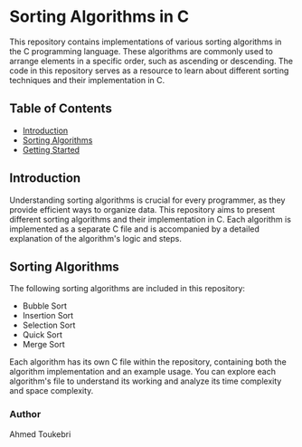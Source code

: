 # Sorting Algorithms in C

This repository contains implementations of various sorting algorithms in the C programming language. These algorithms are commonly used to arrange elements in a specific order, such as ascending or descending. The code in this repository serves as a resource to learn about different sorting techniques and their implementation in C.

## Table of Contents

- [Introduction](#introduction)
- [Sorting Algorithms](#sorting-algorithms)
- [Getting Started](#getting-started)

## Introduction

Understanding sorting algorithms is crucial for every programmer, as they provide efficient ways to organize data. This repository aims to present different sorting algorithms and their implementation in C. Each algorithm is implemented as a separate C file and is accompanied by a detailed explanation of the algorithm's logic and steps.

## Sorting Algorithms

The following sorting algorithms are included in this repository:

- Bubble Sort
- Insertion Sort
- Selection Sort
- Quick Sort
- Merge Sort

Each algorithm has its own C file within the repository, containing both the algorithm implementation and an example usage. You can explore each algorithm's file to understand its working and analyze its time complexity and space complexity.

### Author
Ahmed Toukebri

